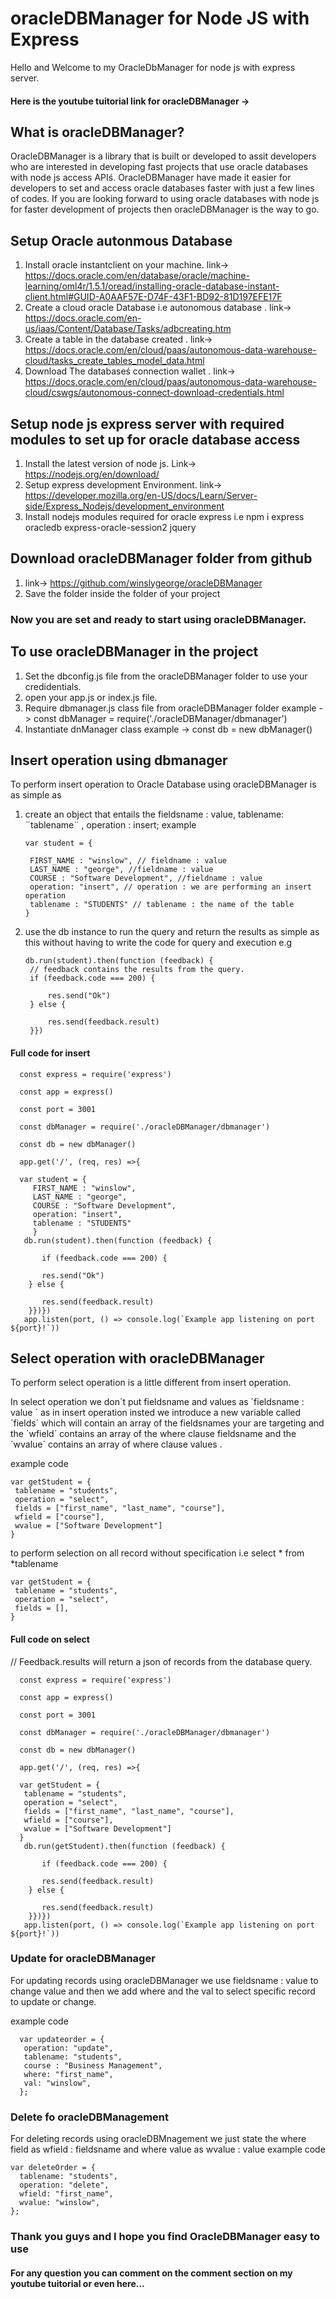 # oracleDBManager for Node JS with Express
Hello and Welcome to my OracleDbManager for node js with express server.
#### Here is the youtube tuitorial link for oracleDBManager -> 
## What is oracleDBManager?

OracleDBManager is a library that is built or developed to assit developers who are interested in developing fast projects that use oracle databases with node js access APIś.
OracleDBManager have made it easier for developers to set and access oracle databases faster with just a few lines of codes. 
If you are looking forward to using oracle databases with node js for faster development of projects then oracleDBManager is the way to go.

## Setup Oracle autonmous Database
 1. Install oracle instantclient on your machine. link-> https://docs.oracle.com/en/database/oracle/machine-learning/oml4r/1.5.1/oread/installing-oracle-database-instant-client.html#GUID-A0AAF57E-D74F-43F1-BD92-81D197EFE17F
 2. Create a cloud oracle Database i.e autonomous database . link-> https://docs.oracle.com/en-us/iaas/Content/Database/Tasks/adbcreating.htm
 3. Create a table in the database created . link-> https://docs.oracle.com/en/cloud/paas/autonomous-data-warehouse-cloud/tasks_create_tables_model_data.html
 4. Download The databaseś connection wallet . link-> https://docs.oracle.com/en/cloud/paas/autonomous-data-warehouse-cloud/cswgs/autonomous-connect-download-credentials.html
 
 ## Setup node js express server with required modules to set up for oracle database access
 
 1. Install the latest version of node js. Link-> https://nodejs.org/en/download/
 2. Setup express development Environment. link-> https://developer.mozilla.org/en-US/docs/Learn/Server-side/Express_Nodejs/development_environment
 3. Install nodejs modules required for oracle express i.e npm i express oracledb express-oracle-session2 jquery
 
 ## Download oracleDBManager folder from github
 1. link-> https://github.com/winslygeorge/oracleDBManager
 2. Save the folder inside the folder of your project
 
 ### Now you are set and ready to start using oracleDBManager.
 
 ## To use oracleDBManager in the project
 1. Set the dbconfig.js file from the oracleDBManager folder to use your credidentials.
 2. open your app.js or index.js file.
 3. Require dbmanager.js class file from oracleDBManager folder example 
    -> const dbManager = require('./oracleDBManager/dbmanager') 
 4. Instantiate dnManager class example
    -> const db = new dbManager()
 
 ## Insert operation using dbmanager
 
 To perform insert operation to Oracle Database using oracleDBManager is as simple as 
 1. create an object that entails the fieldsname : value, tablename: ¨tablename¨ , operation : insert; example
 
        var student = {
       
         FIRST_NAME : "winslow", // fieldname : value
         LAST_NAME : "george", //fieldname : value
         COURSE : "Software Development", //fieldname : value
         operation: "insert", // operation : we are performing an insert operation
         tablename : "STUDENTS" // tablename : the name of the table
        }

2. use the db instance to run the query and return the results as simple as this without having to write the code for query and execution e.g
       
       db.run(student).then(function (feedback) {
        // feedback contains the results from the query.
        if (feedback.code === 200) {
            
            res.send("Ok")
        } else {
            
            res.send(feedback.result)
        }})

 #### Full code for insert
 
      const express = require('express')

      const app = express()

      const port = 3001

      const dbManager = require('./oracleDBManager/dbmanager')

      const db = new dbManager()

      app.get('/', (req, res) =>{ 

      var student = {
         FIRST_NAME : "winslow",
         LAST_NAME : "george",
         COURSE : "Software Development",
         operation: "insert",
         tablename : "STUDENTS"
         }
       db.run(student).then(function (feedback) {
        
           if (feedback.code === 200) {
            
           res.send("Ok")
        } else {
            
           res.send(feedback.result)
        }})})
       app.listen(port, () => console.log(`Example app listening on port ${port}!`))
 
 ## Select operation with oracleDBManager
 
 To perform select operation is a little different from insert operation.
 
 In select operation we don´t put fieldsname and values as ´fieldsname : value ´ as in insert operation insted we introduce a new variable called ´fields´ which will contain an array of the fieldsnames your are targeting and the ´wfield´ contains an array of the where clause fieldsname and the ´wvalue´ contains an array of where clause values .
 
 example code 
 
    var getStudent = {
     tablename = "students",
     operation = "select",
     fields = ["first_name", "last_name", "course"],
     wfield = ["course"],
     wvalue = ["Software Development"]
    }

to perform selection on all record without specification i.e
select * from *tablename

    var getStudent = {
     tablename = "students",
     operation = "select",
     fields = [],
    }
    
 #### Full code on select 
 // Feedback.results will return a json of records from the database query.
  
      const express = require('express')

      const app = express()

      const port = 3001

      const dbManager = require('./oracleDBManager/dbmanager')

      const db = new dbManager()

      app.get('/', (req, res) =>{ 

      var getStudent = {
       tablename = "students",
       operation = "select",
       fields = ["first_name", "last_name", "course"],
       wfield = ["course"],
       wvalue = ["Software Development"]
      }
       db.run(getStudent).then(function (feedback) {
        
           if (feedback.code === 200) {
         
           res.send(feedback.result)
        } else {
            
           res.send(feedback.result)
        }})})
       app.listen(port, () => console.log(`Example app listening on port ${port}!`))
 
### Update for oracleDBManager 

For updating records using oracleDBManager we use fieldsname : value to change value and then we add where and the val to select specific record to update or change. 

example code

      var updateorder = {
       operation: "update",
       tablename: "students",
       course : "Business Management",
       where: "first_name",
       val: "winslow",
      };

### Delete fo oracleDBManagement

For deleting records using oracleDBMnagement we just state the where field as wfield : fieldsname and where value as wvalue : value
example code 

    var deleteOrder = {
      tablename: "students",
      operation: "delete",
      wfield: "first_name",
      wvalue: "winslow",
    };
    
### Thank you guys and I hope you find OracleDBManager easy to use 
#### For any question you can comment on the comment section on my youtube tuitorial or even here...
